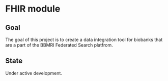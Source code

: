 # FHIR module
## Goal
The goal of this project is to create a data integration tool for biobanks that are a part of the BBMRI Federated Search platfrom.
## State
Under active development.
